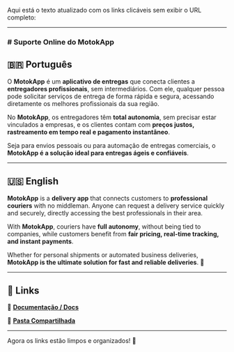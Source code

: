 Aqui está o texto atualizado com os links clicáveis sem exibir o URL completo:

---

### **# Suporte Online do MotokApp**  

## **🇧🇷 Português**  

O **MotokApp** é um **aplicativo de entregas** que conecta clientes a **entregadores profissionais**, sem intermediários. Com ele, qualquer pessoa pode solicitar serviços de entrega de forma rápida e segura, acessando diretamente os melhores profissionais da sua região.  

No **MotokApp**, os entregadores têm **total autonomia**, sem precisar estar vinculados a empresas, e os clientes contam com **preços justos, rastreamento em tempo real e pagamento instantâneo**.  

Seja para envios pessoais ou para automação de entregas comerciais, o **MotokApp é a solução ideal para entregas ágeis e confiáveis**.  

---

## **🇺🇸 English**  

**MotokApp** is a **delivery app** that connects customers to **professional couriers** with no middleman. Anyone can request a delivery service quickly and securely, directly accessing the best professionals in their area.  

With **MotokApp**, couriers have **full autonomy**, without being tied to companies, while customers benefit from **fair pricing, real-time tracking, and instant payments**.  

Whether for personal shipments or automated business deliveries, **MotokApp is the ultimate solution for fast and reliable deliveries**. 🚀  

---

## **🔗 Links**  

📄 **[Documentação / Docs](https://drive.google.com/file/d/1uzYwZf44W_6r6yTHlnjpCYV6jHSIzQEd/view?usp=drive_link)**  

📂 **[Pasta Compartilhada](https://drive.google.com/drive/folders/17KbAg62j9fbS0gGz7YU4Z9jzePhxzan9?usp=sharing)**  

---

Agora os links estão limpos e organizados! 🚀
